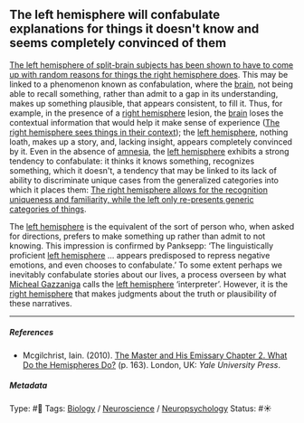 ## The left hemisphere will confabulate explanations for things it doesn't know and seems completely convinced of them

[The left hemisphere of split-brain subjects has been shown to have to come up with random reasons for things the right hemisphere does](The%20left%20hemisphere%20of%20split-brain%20subjects%20has%20been%20shown%20to%20have%20to%20come%20up%20with%20random%20reasons%20for%20things%20the%20right%20hemisphere%20does.md). This may be linked to a phenomenon known as confabulation, where the [brain](Brain.md), not being able to recall something, rather than admit to a gap in its understanding, makes up something plausible, that appears consistent, to fill it. Thus, for example, in the presence of a [right hemisphere](Right%20hemisphere.md) lesion, the [brain](Brain.md) loses the contextual information that would help it make sense of experience ([The right hemisphere sees things in their context](The%20right%20hemisphere%20sees%20things%20in%20their%20context.md)); the [left hemisphere](Left%20hemisphere.md), nothing loath, makes up a story, and, lacking insight, appears completely convinced by it. Even in the absence of [amnesia](), the [left hemisphere](Left%20hemisphere.md) exhibits a strong tendency to confabulate: it thinks it knows something, recognizes something, which it doesn't, a tendency that may be linked to its lack of ability to discriminate unique cases from the generalized categories into which it places them: [The right hemisphere allows for the recognition uniqueness and familiarity, while the left only re-presents generic categories of things](The%20right%20hemisphere%20allows%20for%20the%20recognition%20uniqueness%20and%20familiarity,%20while%20the%20left%20only%20re-presents%20generic%20categories%20of%20things.md).

The [left hemisphere](Left%20hemisphere.md) is the equivalent of the sort of person who, when asked for directions, prefers to make something up rather than admit to not knowing. This impression is confirmed by Panksepp: ‘The linguistically proficient [left hemisphere](Left%20hemisphere.md) … appears predisposed to repress negative emotions, and even chooses to confabulate.’ To some extent perhaps we inevitably confabulate stories about our lives, a process overseen by what [Micheal Gazzaniga]() calls the [left hemisphere](Left%20hemisphere.md) ‘interpreter’. However, it is the [right hemisphere](Right%20hemisphere.md) that makes judgments about the truth or plausibility of these narratives.

---

##### References

* Mcgilchrist, Iain. (2010). [The Master and His Emissary Chapter 2. What Do the Hemispheres Do?](The%20Master%20and%20His%20Emissary%20Chapter%202.%20What%20Do%20the%20Hemispheres%20Do%3F.md) (p. 163). London, UK: *Yale University Press*.

##### Metadata

Type: #🔴 
Tags: [Biology]() / [Neuroscience](Neuroscience.md) / [Neuropsychology](Neuropsychology.md)
Status: #☀️ 
